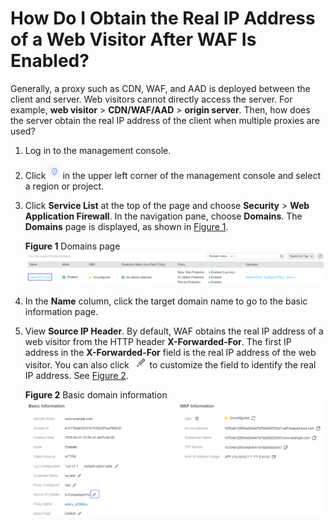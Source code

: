 # How Do I Obtain the Real IP Address of a Web Visitor After WAF Is Enabled?<a name="waf_01_0062"></a>

Generally, a proxy such as CDN, WAF, and AAD is deployed between the client and server. Web visitors cannot directly access the server. For example,  **web visitor**  \>  **CDN/WAF/AAD**  \>  **origin server**. Then, how does the server obtain the real IP address of the client when multiple proxies are used?

1.  Log in to the management console.
2.  Click  ![](figures/icon-region.png)  in the upper left corner of the management console and select a region or project.
3.  Click  **Service List**  at the top of the page and choose  **Security**  \>  **Web Application Firewall**. In the navigation pane, choose  **Domains**. The  **Domains**  page is displayed, as shown in  [Figure 1](#en-us_topic_0154713166_f6b9e0be38f9b4498a46fea967ef351ae).

    **Figure  1**  Domains page<a name="en-us_topic_0154713166_f6b9e0be38f9b4498a46fea967ef351ae"></a>  
    ![](figures/domains-page.png "domains-page")

4.  In the  **Name**  column, click the target domain name to go to the basic information page.
5.  View  **Source IP Header**. By default, WAF obtains the real IP address of a web visitor from the HTTP header  **X-Forwarded-For**. The first IP address in the  **X-Forwarded-For**  field is the real IP address of the web visitor. You can also click  ![](figures/icon-edit.png)  to customize the field to identify the real IP address. See  [Figure 2](#fig41979345127).

    **Figure  2**  Basic domain information<a name="fig41979345127"></a>  
    ![](figures/basic-domain-information.png "basic-domain-information")


